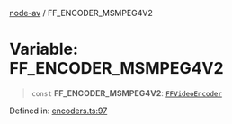 [node-av](../globals.md) / FF\_ENCODER\_MSMPEG4V2

# Variable: FF\_ENCODER\_MSMPEG4V2

> `const` **FF\_ENCODER\_MSMPEG4V2**: [`FFVideoEncoder`](../type-aliases/FFVideoEncoder.md)

Defined in: [encoders.ts:97](https://github.com/seydx/av/blob/f8631fc881b394300b1479f511d55cf1c370a87f/src/constants/encoders.ts#L97)
